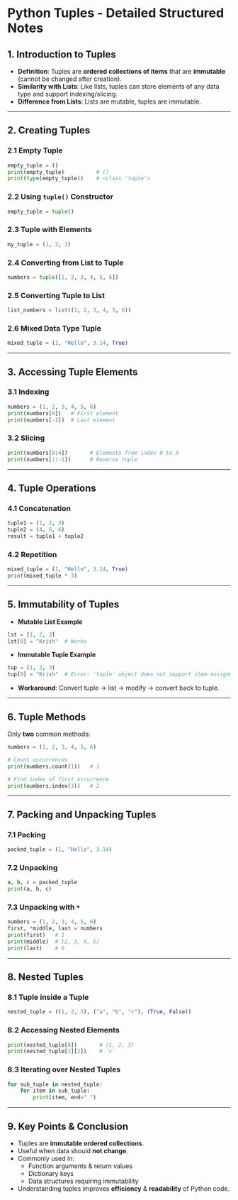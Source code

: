 # Python Tuples - Detailed Structured Notes

## 1. Introduction to Tuples
- **Definition**: Tuples are **ordered collections of items** that are **immutable** (cannot be changed after creation).
- **Similarity with Lists**: Like lists, tuples can store elements of any data type and support indexing/slicing.
- **Difference from Lists**: Lists are mutable, tuples are immutable.

---

## 2. Creating Tuples
### 2.1 Empty Tuple
```python
empty_tuple = ()
print(empty_tuple)          # ()
print(type(empty_tuple))    # <class 'tuple'>
```

### 2.2 Using `tuple()` Constructor
```python
empty_tuple = tuple()
```

### 2.3 Tuple with Elements
```python
my_tuple = (1, 2, 3)
```

### 2.4 Converting from List to Tuple
```python
numbers = tuple([1, 2, 3, 4, 5, 6])
```

### 2.5 Converting Tuple to List
```python
list_numbers = list((1, 2, 3, 4, 5, 6))
```

### 2.6 Mixed Data Type Tuple
```python
mixed_tuple = (1, "Hello", 3.14, True)
```

---

## 3. Accessing Tuple Elements
### 3.1 Indexing
```python
numbers = (1, 2, 3, 4, 5, 6)
print(numbers[0])   # First element
print(numbers[-1])  # Last element
```

### 3.2 Slicing
```python
print(numbers[0:4])       # Elements from index 0 to 3
print(numbers[::-1])      # Reverse tuple
```

---

## 4. Tuple Operations
### 4.1 Concatenation
```python
tuple1 = (1, 2, 3)
tuple2 = (4, 5, 6)
result = tuple1 + tuple2
```

### 4.2 Repetition
```python
mixed_tuple = (1, "Hello", 3.14, True)
print(mixed_tuple * 3)
```

---

## 5. Immutability of Tuples
- **Mutable List Example**
```python
lst = [1, 2, 3]
lst[0] = "Krish"  # Works
```
- **Immutable Tuple Example**
```python
tup = (1, 2, 3)
tup[0] = "Krish"  # Error: 'tuple' object does not support item assignment
```
- **Workaround**: Convert tuple → list → modify → convert back to tuple.

---

## 6. Tuple Methods
Only **two** common methods:
```python
numbers = (1, 2, 3, 4, 5, 6)

# Count occurrences
print(numbers.count(1))   # 1

# Find index of first occurrence
print(numbers.index(3))   # 2
```

---

## 7. Packing and Unpacking Tuples
### 7.1 Packing
```python
packed_tuple = (1, "Hello", 3.14)
```

### 7.2 Unpacking
```python
a, b, c = packed_tuple
print(a, b, c)
```

### 7.3 Unpacking with `*`
```python
numbers = (1, 2, 3, 4, 5, 6)
first, *middle, last = numbers
print(first)   # 1
print(middle)  # [2, 3, 4, 5]
print(last)    # 6
```

---

## 8. Nested Tuples
### 8.1 Tuple inside a Tuple
```python
nested_tuple = ((1, 2, 3), ("a", "b", "c"), (True, False))
```

### 8.2 Accessing Nested Elements
```python
print(nested_tuple[0])       # (1, 2, 3)
print(nested_tuple[1][2])    # 'c'
```

### 8.3 Iterating over Nested Tuples
```python
for sub_tuple in nested_tuple:
    for item in sub_tuple:
        print(item, end=" ")
```

---

## 9. Key Points & Conclusion
- Tuples are **immutable ordered collections**.
- Useful when data should **not change**.
- Commonly used in:
  - Function arguments & return values
  - Dictionary keys
  - Data structures requiring immutability
- Understanding tuples improves **efficiency** & **readability** of Python code.

